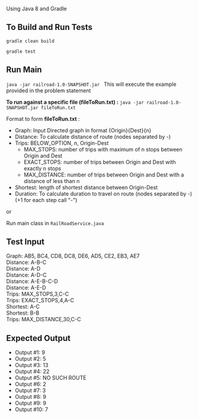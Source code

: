 
Using Java 8 and Gradle

To Build and Run Tests
-----------------------
`gradle clean build
`


`gradle test
`

Run Main
----------
`java -jar railroad-1.0-SNAPSHOT.jar `
This will execute the example provided in the problem statement

**To run against a specific file (fileToRun.txt) :**
`java -jar railroad-1.0-SNAPSHOT.jar fileToRun.txt`


Format to form **fileToRun.txt** :
* Graph: Input Directed graph in format {Origin}{Dest}{n}
* Distance: To calculate distance of route (nodes separated by -)
* Trips: BELOW_OPTION, n, Origin-Dest
    * MAX_STOPS: number of trips with maximum of n stops between Origin and Dest
    * EXACT_STOPS: number of trips between Origin and Dest with exactly n stops
    * MAX_DISTANCE: number of trips between Origin and Dest with a distance of less than n
* Shortest: length of shortest distance between Origin-Dest
* Duration: To calculate duration to travel on route (nodes separated by -) (+1 for each step call "-")


or

Run main class in `RailRoadService.java`


Test Input
----------
Graph: AB5, BC4, CD8, DC8, DE6, AD5, CE2, EB3, AE7 <br/>
Distance: A-B-C <br/>
Distance: A-D <br/>
Distance: A-D-C <br/>
Distance: A-E-B-C-D <br/>
Distance: A-E-D <br/>
Trips: MAX_STOPS,3,C-C <br/>
Trips: EXACT_STOPS,4,A-C <br/>
Shortest: A-C <br/>
Shortest: B-B <br/>
Trips: MAX_DISTANCE,30,C-C <br/>

Expected Output
---------------
* Output #1: 9
* Output #2: 5
* Output #3: 13
* Output #4: 22
* Output #5: NO SUCH ROUTE
* Output #6: 2
* Output #7: 3
* Output #8: 9
* Output #9: 9
* Output #10: 7
